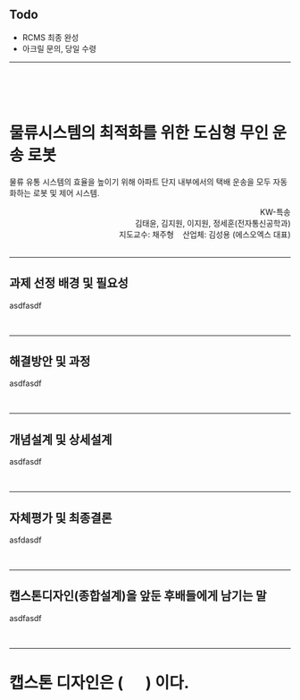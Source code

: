 ## Todo

- RCMS 최종 완성
- 아크릴 문의, 당일 수령



- - -
<br>
<br>
<br>



# 물류시스템의 최적화를 위한 도심형 무인 운송 로봇

물류 유통 시스템의 효율을 높이기 위해 아파트 단지 내부에서의 택배 운송을 모두 자동화하는 로봇 및 제어 시스템.

<div align="right">
KW-특송
</div>
<div align="right">
김태윤, 김지원, 이지원, 정세훈(전자통신공학과)
</div>
<div align="right">
지도교수: 채주형&nbsp;&nbsp;&nbsp;&nbsp;산업체: 김성용 (에스오엑스 대표)
</div>
<br>

- - -
## 과제 선정 배경 및 필요성
asdfasdf




<br>

- - - 
## 해결방안 및 과정
asdfasdf




<br>

- - -
## 개념설계 및 상세설계
asdfasdf




<br>

- - -
## 자체평가 및 최종결론
asfdasdf




<br>

- - -
## 캡스톤디자인(종합설계)을 앞둔 후배들에게 남기는 말
asdfasdf




<br>

- - -
# 캡스톤 디자인은 ( &nbsp;&nbsp;&nbsp;&nbsp; ) 이다.

